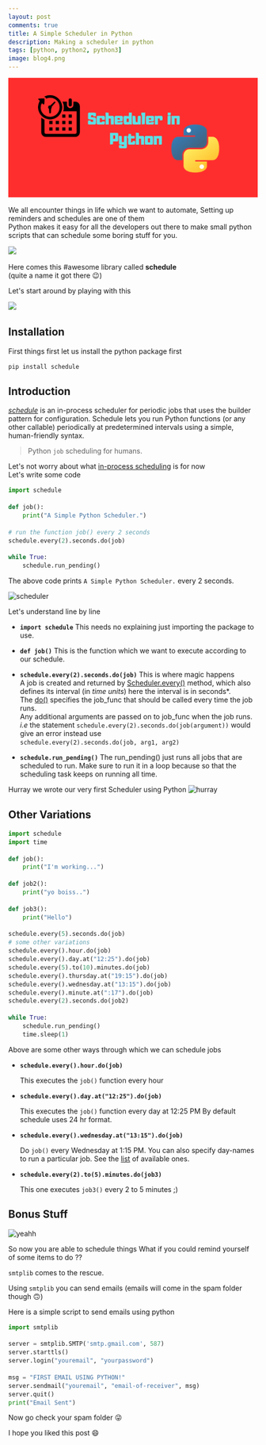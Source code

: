 ```yaml
---
layout: post
comments: true
title: A Simple Scheduler in Python
description: Making a scheduler in python
tags: [python, python2, python3]
image: blog4.png
---
```


![blog4](https://raw.githubusercontent.com/Bhupesh-V/Bhupesh-V.github.io/master/images/blog4.png)


We all encounter things in life which we want to automate, Setting up reminders and schedules are one of them  
Python makes it easy for all the developers out there to make small python scripts that can schedule some boring stuff for you.  
  
![](https://media.giphy.com/media/6kvVGhp7bp2WA/giphy.gif)  
  
Here comes this #awesome library called **schedule**  
(quite a name it got there :wink:)  
  
Let's start around by playing with this  
  
![](https://media.giphy.com/media/zf8yrM8nVERvW/giphy.gif)  
  
## Installation  
First things first let us install the python package first  
  
```python
pip install schedule  
```
  
## Introduction
[*schedule*](https://pypi.org/project/schedule/) is an in-process scheduler for periodic jobs that uses the builder pattern for configuration. Schedule lets you run Python functions (or any other callable) periodically at predetermined intervals using a simple, human-friendly syntax.  
  
> Python `job` scheduling for humans.  
  
Let's not worry about what [in-process scheduling](https://en.wikipedia.org/wiki/Scheduling_(computing)) is for now  
Let's write some code  
  
```python  
import schedule  
  
def job():  
    print("A Simple Python Scheduler.")  
  
# run the function job() every 2 seconds  
schedule.every(2).seconds.do(job)  
  
while True:  
    schedule.run_pending()  
```

The above code prints `A Simple Python Scheduler.` every 2 seconds.  
  
  
![scheduler](https://drive.google.com/uc?export=view&id=1g84A87coi30klXJXPav_7-34nWppEeBu)  
  
Let's understand line by line  
  
- **`import schedule`**
This needs no explaining just importing the package to use.


-  **`def job()`**
This is the function which we want to execute according to our schedule.

  
- **`schedule.every(2).seconds.do(job)`**
This is where magic happens  
A job is created and returned by [Scheduler.every()](https://schedule.readthedocs.io/en/stable/api.html#schedule.Scheduler.every) method, which also defines its interval (in *time units*) here the interval is in seconds*.  
The [do()](https://schedule.readthedocs.io/en/stable/api.html#schedule.Job.do) specifies the job_func that should be called every time the job runs.  
Any additional arguments are passed on to job_func when the job runs.  
*i.e* the statement 
`schedule.every(2).seconds.do(job(argument))` would give an error 
instead use  
`schedule.every(2).seconds.do(job, arg1, arg2)`



- **`schedule.run_pending()`**
The run_pending() just runs all jobs that are scheduled to run. 
Make sure to run it in a loop because so that the scheduling task keeps on running all time.

Hurray we wrote our very first Scheduler using Python
![hurray](https://media.giphy.com/media/xjUlxQHkMBqSvLeSTy/giphy.gif)

## Other Variations
```python
import schedule
import time

def job():
    print("I'm working...")

def job2():
    print("yo boiss..")

def job3():
    print("Hello")
    
schedule.every(5).seconds.do(job)
# some other variations 
schedule.every().hour.do(job)
schedule.every().day.at("12:25").do(job)
schedule.every(5).to(10).minutes.do(job)
schedule.every().thursday.at("19:15").do(job)
schedule.every().wednesday.at("13:15").do(job)
schedule.every().minute.at(":17").do(job)
schedule.every(2).seconds.do(job2)

while True:
    schedule.run_pending()
    time.sleep(1)
```

 Above are some other ways through which we can schedule jobs
 - **`schedule.every().hour.do(job)`**

    This executes the `job()` function every hour
 - **`schedule.every().day.at("12:25").do(job)`**

    This executes the `job()` function every day at 12:25 PM 
    By default schedule uses 24 hr format.
 - **`schedule.every().wednesday.at("13:15").do(job)`**

    Do `job()` every Wednesday at 1:15 PM. 
    You can also specify day-names to run a particular job.
    See the [list](https://schedule.readthedocs.io/en/stable/api.html#schedule.Job.second) of available ones. 
 - **`schedule.every(2).to(5).minutes.do(job3)`**

    This one executes `job3()` every 2 to 5 minutes ;)

## Bonus Stuff

![yeahh](https://media.giphy.com/media/3o84UaGEtyayvBIFwc/giphy.gif)

So now you are able to schedule things 
What if you could remind yourself of some items to do ??

`smtplib` comes to the rescue.
 
Using `smtplib` you can send emails (emails will come in the spam folder though 🙃)

Here is a simple script to send emails using python 

```python
import smtplib
  
server = smtplib.SMTP('smtp.gmail.com', 587)
server.starttls()
server.login("youremail", "yourpassword")
  
msg = "FIRST EMAIL USING PYTHON!"
server.sendmail("youremail", "email-of-receiver", msg)
server.quit()
print("Email Sent")
```

Now go check your spam folder 😜

I hope you liked this post :smile:
